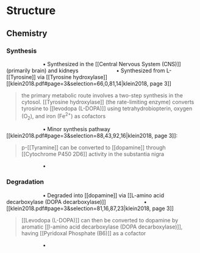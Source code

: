 # Structure
## Chemistry
### Synthesis
$\qquad$$\qquad$$\qquad$• Synthesized in the [[Central Nervous System (CNS)]] (primarily brain) and kidneys
$\qquad$$\qquad$$\qquad$• Synthesized from L-[[Tyrosine]] via [[Tyrosine hydroxylase]] [[klein2018.pdf#page=3&selection=66,0,81,14|klein2018, page 3]]
> the primary metabolic route involves a two-step synthesis in the cytosol. [[Tyrosine hydroxylase]] (the rate-limiting enzyme) converts tyrosine to [[levodopa (L-DOPA)]] using tetrahydrobiopterin, oxygen (O$_2$), and iron (Fe$^{2+}$) as cofactors

$\qquad$$\qquad$$\qquad$• Minor synthesis pathway [[klein2018.pdf#page=3&selection=88,43,92,16|klein2018, page 3]]:
> p-[[Tyramine]] can be converted to [[dopamine]] through [[Cytochrome P450 2D6]] activity in the substantia nigra

$\qquad$$\qquad$$\qquad$• 
### Degradation
$\qquad$$\qquad$$\qquad$• Degraded into [[dopamine]] via [[L-amino acid decarboxylase (DOPA decarboxylase)]]
$\qquad$$\qquad$$\qquad$• [[klein2018.pdf#page=3&selection=81,16,87,23|klein2018, page 3]]
> [[Levodopa (L-DOPA)]] can then be converted to dopamine by aromatic [[l-amino acid decarboxylase (DOPA decarboxylase)]], having [[Pyridoxal Phosphate (B6)]] as a cofactor

$\qquad$$\qquad$$\qquad$• 